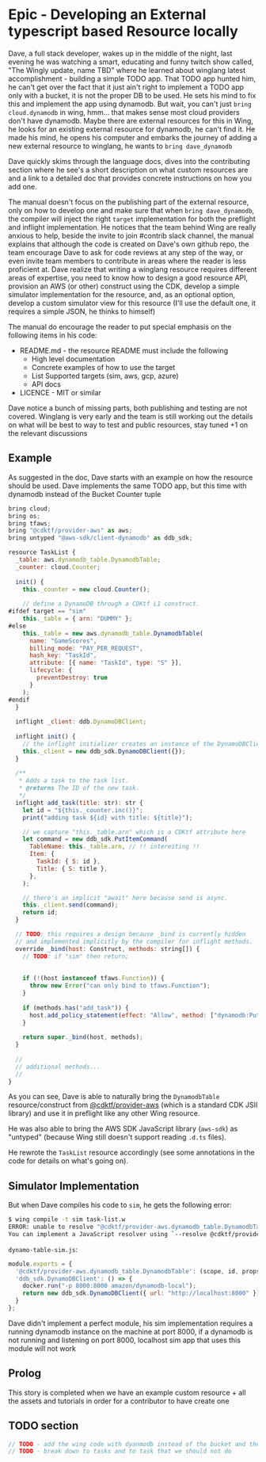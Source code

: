 # Epic - Developing an External typescript based Resource locally

Dave, a full stack developer, wakes up in the middle of the night, last evening he was watching a smart, educating and funny twitch show called, "The Wingly update, name TBD" where he learned about winglang latest accomplishment -  building a simple TODO app. That TODO app hunted him, he can't get over the fact that it just ain't right to implement a TODO app only with a bucket, it is not the proper DB to be used. He sets his mind to fix this and implement the app using dynamodb. But wait, you can't just `bring cloud.dynamodb` in wing, hmm... that makes sense most cloud providers don't have dynamodb. Maybe there are external resources for this in Wing, he looks for an existing external resource for dynamodb, he can't find it. He made his mind, he opens his computer and embarks the journey of adding a new external resource to winglang, he wants to `bring dave_dynamodb`

Dave quickly skims through the language docs, dives into the contributing section where he see's a short description on what custom resources are and a link to a detailed doc that provides concrete instructions on how you add one. 

The manual doesn't focus on the publishing part of the external resource, only on how to develop one and make sure that when `bring dave_dynamodb`, the compiler will inject the right `target` implementation for both the preflight and inflight implementation. He notices that the team behind Wing are really anxious to help, beside the invite to join #contrib slack channel, the manual explains that although the code is created on Dave's own github repo, the team encourage Dave to ask for code reviews at any step of the way, or even invite team members to contribute in areas where the reader is less proficient at. Dave realize that writing a winglang resource requires different areas of expertise, you need to know how to design a good resource API, provision an AWS (or other) construct using the CDK, develop a simple simulator implementation for the resource, and, as an optional option, develop a custom simulator view for this resource (I'll use the default one, it requires a simple JSON, he thinks to himself)

The manual do encourage the reader to put special emphasis on the following items in his code:
- README.md - the resource README must include the following
  - High level documentation 
  - Concrete examples of how to use the target 
  - List Supported targets (sim, aws, gcp, azure)
  - API docs 
- LICENCE - MIT or similar 
  
Dave notice a bunch of missing parts, both publishing and testing are not covered. Winglang is very early and the team is still working out the details on what will be best to way to test and public resources, stay tuned +1 on the relevant discussions

## Example 

As suggested in the doc, Dave starts with an example on how the resource should be used. Dave implements the same TODO app, but this time with dynamodb instead of the Bucket Counter tuple 

```js
bring cloud;
bring os;
bring tfaws;
bring "@cdktf/provider-aws" as aws;
bring untyped "@aws-sdk/client-dynamodb" as ddb_sdk;

resource TaskList {
  _table: aws.dynamodb_table.DynamodbTable;
  _counter: cloud.Counter;
    
  init() {
    this._counter = new cloud.Counter();
    
    // define a DynamoDB through a CDKtf L1 construct.
#ifdef target == "sim"
    this._table = { arn: "DUMMY" };
#else
    this._table = new aws.dynamodb_table.DynamodbTable(
      name: "GameScores",
      billing_mode: "PAY_PER_REQUEST",
      hash_key: "TaskId",
      attribute: [{ name: "TaskId", type: "S" }],
      lifecycle: {
        preventDestroy: true
      }
    );    
#endif
  }
  
  inflight _client: ddb.DynamoDBClient;
  
  inflight init() {
    // the inflight initializer creates an instance of the DynamoDBClient object when it is first loaded.
    this._client = new ddb_sdk.DynamoDBClient({});
  }
    
  /** 
   * Adds a task to the task list.
   * @returns The ID of the new task.
   */
  inflight add_task(title: str): str {
    let id = "${this._counter.inc()}";
    print("adding task ${id} with title: ${title}");

    // we capture "this._table.arn" which is a CDKtf attribute here
    let command = new ddb_sdk.PutItemCommand(
      TableName: this._table.arn, // !! interesting !!
      Item: {
        TaskId: { S: id },
        Title: { S: title },
      },
    );

    // there's an implicit "await" here because send is async.
    this._client.send(command);
    return id;
  }

  // TODO: this requires a design because _bind is currently hidden
  // and implemented implicitly by the compiler for inflight methods.
  override _bind(host: Construct, methods: string[]) {
    // TODO: if "sim" then return;
    
    
    if (!(host instanceof tfaws.Function)) {
      throw new Error("can only bind to tfaws.Function");
    }
    
    if (methods.has("add_task")) {
      host.add_policy_statement(effect: "Allow", method: ["dynamodb:PutItem"], resource: [this._table.arn]);
    }
    
    return super._bind(host, methods);
  }
  
  //
  // additional methods...
  //
}
```

As you can see, Dave is able to naturally bring the `DynamodbTable` resource/construct from 
[@cdktf/provider-aws](https://www.npmjs.com/package/@cdktf/provider-aws) (which is a standard CDK JSII library)
and use it in preflight like any other Wing resource.

He was also able to bring the AWS SDK JavaScript library (`aws-sdk`) as "untyped" (because Wing still doesn't
support reading `.d.ts` files).

He rewrote the `TaskList` resource accordingly (see some annotations in the code for details on what's going on).

## Simulator Implementation 

But when Dave compiles his code to `sim`, he gets the following error:

```sh
$ wing compile -t sim task-list.w
ERROR: unable to resolve "@cdktf/provider-aws.dynamodb_table.DynamodbTable" for the "sim" target.
You can implement a JavaScript resolver using `--resolve @cdktf/provider-aws.dynamodb_table.DynamodbTable:sim=dynamo-table-sim.js`
```

`dynamo-table-sim.js`:

```js
module.exports = {
  '@cdktf/provider-aws.dynamodb_table.DynamodbTable': (scope, id, props) => ({ arn: 'DUMMY_ARN' });
  'ddb_sdk.DynamoDBClient': () => {
    docker.run("-p 8000:8000 amazon/dynamodb-local");
    return new ddb_sdk.DynamoDBClient({ url: "http://localhost:8000" });
  }
};
```

Dave didn't implement a perfect module, his sim implementation requires a running dynamodb instance on the machine at port 8000, if a dynamodb is not running and listening on port 8000, localhost sim app that uses this module will not work


## Prolog 

This story is completed when we have an example custom resource + all the assets and tutorials in order for a contributor to have create one

## TODO section

```js
// TODO - add the wing code with dyanmodb instead of the bucket and the counter 
// TODO - break down to tasks and to task that we should not do 
```

